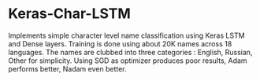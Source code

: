 # Keras-Char-LSTM

Implements simple character level name classification using Keras LSTM and Dense layers. Training is done using about 20K names across 18 languages. The names are clubbed into three categories : English, Russian, Other for simplicity. Using SGD as optimizer produces poor results, Adam performs better, Nadam even better. 
